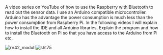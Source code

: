 A video series on YouTube of how to use the Raspberry with Bluetooth to read out the sensor data. I use an Arduino compatible microcontroller. Arduino has the advantage the power consumption is much less than the power consumption from Raspberry Pi. In the following videos I will explain how to install the IDE and all Arduino libraries. Explain the program and how to install the Bluetooth on Pi so that you have access to the Arduino from Pi etc.

![rn42_modul](https://user-images.githubusercontent.com/36192933/50405167-079f5880-07b1-11e9-9239-1ec24aa3a70f.jpg)
![sht75](https://user-images.githubusercontent.com/36192933/50405168-079f5880-07b1-11e9-83fe-3e8a248b30a3.png)
